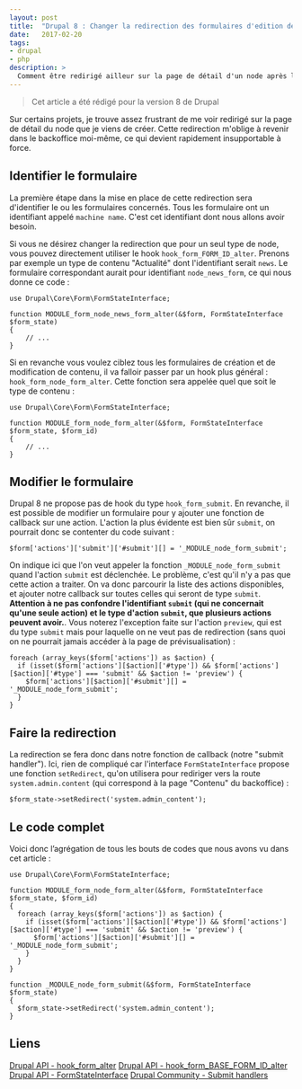 ```yaml
---
layout: post
title:  "Drupal 8 : Changer la redirection des formulaires d'edition des nodes"
date:   2017-02-20
tags:
- drupal
- php
description: >
  Comment être redirigé ailleur sur la page de détail d'un node après l'avoir créé/modifié ?
---
```


> Cet article a été rédigé pour la version 8 de Drupal

Sur certains projets, je trouve assez frustrant de me voir redirigé sur la page de détail du node que je viens de créer.
Cette redirection m'oblige à revenir dans le backoffice moi-même, ce qui devient rapidement insupportable à force.

## Identifier le formulaire

La première étape dans la mise en place de cette redirection sera d'identifier le ou les formulaires concernés.
Tous les formulaire ont un identifiant appelé `machine name`. C'est cet identifiant dont nous allons avoir besoin.

Si vous ne désirez changer la redirection que pour un seul type de node, vous pouvez directement utiliser le hook `hook_form_FORM_ID_alter`. Prenons par exemple un type de contenu "Actualité" dont l'identifiant serait `news`. Le formulaire correspondant aurait pour identifiant `node_news_form`, ce qui nous donne ce code :

    use Drupal\Core\Form\FormStateInterface;

    function MODULE_form_node_news_form_alter(&$form, FormStateInterface $form_state)
    {
        // ...
    }

Si en revanche vous voulez ciblez tous les formulaires de création et de modification de contenu, il va falloir passer par un hook plus général : `hook_form_node_form_alter`. Cette fonction sera appelée quel que soit le type de contenu :

    use Drupal\Core\Form\FormStateInterface;

    function MODULE_form_node_form_alter(&$form, FormStateInterface $form_state, $form_id)
    {
        // ...
    }

## Modifier le formulaire

Drupal 8 ne propose pas de hook du type `hook_form_submit`. En revanche, il est possible de modifier un formulaire pour y ajouter une fonction de callback sur une action.
L'action la plus évidente est bien sûr `submit`, on pourrait donc se contenter du code suivant :

    $form['actions']['submit']['#submit'][] = '_MODULE_node_form_submit';

On indique ici que l'on veut appeler la fonction `_MODULE_node_form_submit` quand l'action `submit` est déclenchée. Le problème, c'est qu'il n'y a pas que cette action a traiter. On va donc parcourir la liste des actions disponibles, et ajouter notre callback sur toutes celles qui seront de type `submit`. **Attention à ne pas confondre l'identifiant `submit` (qui ne concernait qu'une seule action) et le type d'action `submit`, que plusieurs actions peuvent avoir.**. Vous noterez l'exception faite sur l'action `preview`, qui est du type `submit` mais pour laquelle on ne veut pas de redirection (sans quoi on ne pourrait jamais accéder à la page de prévisualisation) :

    foreach (array_keys($form['actions']) as $action) {
      if (isset($form['actions'][$action]['#type']) && $form['actions'][$action]['#type'] === 'submit' && $action != 'preview') {
        $form['actions'][$action]['#submit'][] = '_MODULE_node_form_submit';
      }
    }

## Faire la redirection

La redirection se fera donc dans notre fonction de callback (notre "submit handler"). Ici, rien de compliqué car l'interface `FormStateInterface` propose une fonction `setRedirect`, qu'on utilisera pour rediriger vers la route `system.admin.content` (qui correspond à la page "Contenu" du backoffice) :

    $form_state->setRedirect('system.admin_content');

## Le code complet

Voici donc l’agrégation de tous les bouts de codes que nous avons vu dans cet article :

    use Drupal\Core\Form\FormStateInterface;

    function MODULE_form_node_form_alter(&$form, FormStateInterface $form_state, $form_id)
    {
      foreach (array_keys($form['actions']) as $action) {
        if (isset($form['actions'][$action]['#type']) && $form['actions'][$action]['#type'] === 'submit' && $action != 'preview') {
          $form['actions'][$action]['#submit'][] = '_MODULE_node_form_submit';
        }
      }
    }

    function _MODULE_node_form_submit(&$form, FormStateInterface $form_state)
    {
      $form_state->setRedirect('system.admin_content');
    }

## Liens

[Drupal API - hook_form_alter](https://api.drupal.org/api/drupal/core!lib!Drupal!Core!Form!form.api.php/function/hook_form_alter/8.2.x)
[Drupal API - hook_form_BASE_FORM_ID_alter](https://api.drupal.org/api/drupal/core%21lib%21Drupal%21Core%21Form%21form.api.php/function/hook_form_BASE_FORM_ID_alter/8.2.x)
[Drupal API - FormStateInterface](https://api.drupal.org/api/drupal/core!lib!Drupal!Core!Form!FormStateInterface.php/interface/FormStateInterface/8.2.x)
[Drupal Community - Submit handlers](https://www.drupal.org/node/2637958)
